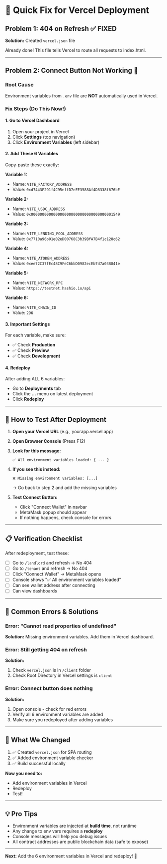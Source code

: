 # 🚀 Quick Fix for Vercel Deployment

## Problem 1: 404 on Refresh ✅ FIXED

**Solution:** Created `vercel.json` file

Already done! This file tells Vercel to route all requests to index.html.

---

## Problem 2: Connect Button Not Working 🔧

### Root Cause
Environment variables from `.env` file are **NOT** automatically used in Vercel.

### Fix Steps (Do This Now!)

#### 1. Go to Vercel Dashboard
1. Open your project in Vercel
2. Click **Settings** (top navigation)
3. Click **Environment Variables** (left sidebar)

#### 2. Add These 6 Variables

Copy-paste these exactly:

**Variable 1:**
- Name: `VITE_FACTORY_ADDRESS`
- Value: `0xd7443F291f4C95effD7eFE3588Af4D8338f676bE`

**Variable 2:**
- Name: `VITE_USDC_ADDRESS`
- Value: `0x0000000000000000000000000000000000001549`

**Variable 3:**
- Name: `VITE_LENDING_POOL_ADDRESS`
- Value: `0x7710a96b01e02eD00768C3b39BfA7B4f1c128c62`

**Variable 4:**
- Name: `VITE_ATOKEN_ADDRESS`
- Value: `0xee72C37fEc48C9FeC6bbD0982ecEb7d7a038841e`

**Variable 5:**
- Name: `VITE_NETWORK_RPC`
- Value: `https://testnet.hashio.io/api`

**Variable 6:**
- Name: `VITE_CHAIN_ID`
- Value: `296`

#### 3. Important Settings
For each variable, make sure:
- ✅ Check **Production**
- ✅ Check **Preview**
- ✅ Check **Development**

#### 4. Redeploy
After adding ALL 6 variables:
- Go to **Deployments** tab
- Click the **...** menu on latest deployment
- Click **Redeploy**

---

## 🧪 How to Test After Deployment

1. **Open your Vercel URL** (e.g., yourapp.vercel.app)

2. **Open Browser Console** (Press F12)

3. **Look for this message:**
   ```
   ✅ All environment variables loaded: { ... }
   ```

4. **If you see this instead:**
   ```
   ❌ Missing environment variables: [...]
   ```
   → Go back to step 2 and add the missing variables

5. **Test Connect Button:**
   - Click "Connect Wallet" in navbar
   - MetaMask popup should appear
   - If nothing happens, check console for errors

---

## 📋 Verification Checklist

After redeployment, test these:

- [ ] Go to `/landlord` and refresh → No 404
- [ ] Go to `/tenant` and refresh → No 404  
- [ ] Click "Connect Wallet" → MetaMask opens
- [ ] Console shows "✅ All environment variables loaded"
- [ ] Can see wallet address after connecting
- [ ] Can view dashboards

---

## 🐛 Common Errors & Solutions

### Error: "Cannot read properties of undefined"
**Solution:** Missing environment variables. Add them in Vercel dashboard.

### Error: Still getting 404 on refresh
**Solution:** 
1. Check `vercel.json` is in `/client` folder
2. Check Root Directory in Vercel settings is `client`

### Error: Connect button does nothing
**Solution:**
1. Open console - check for red errors
2. Verify all 6 environment variables are added
3. Make sure you redeployed after adding variables

---

## 🎯 What We Changed

1. ✅ Created `vercel.json` for SPA routing
2. ✅ Added environment variable checker
3. ✅ Build successful locally

**Now you need to:**
- Add environment variables in Vercel
- Redeploy
- Test!

---

## 💡 Pro Tips

- Environment variables are injected at **build time**, not runtime
- Any change to env vars requires a **redeploy**
- Console messages will help you debug issues
- All contract addresses are public blockchain data (safe to expose)

---

**Next:** Add the 6 environment variables in Vercel and redeploy! 🚀
